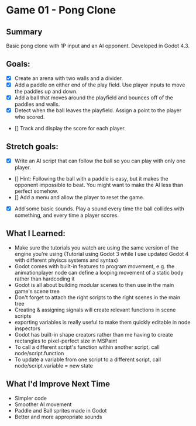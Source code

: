 # Game 01 - Pong Clone

## Summary
Basic pong clone with 1P input and an AI opponent. Developed in Godot 4.3.

## Goals:
- [x] Create an arena with two walls and a divider.
- [x] Add a paddle on either end of the play field. Use player inputs to move the paddles up and down.
- [x] Add a ball that moves around the playfield and bounces off of the paddles and walls.
- [x] Detect when the ball leaves the playfield. Assign a point to the player who scored.
- [] Track and display the score for each player.

## Stretch goals:
- [x] Write an AI script that can follow the ball so you can play with only one player.
- [] Hint: Following the ball with a paddle is easy, but it makes the opponent impossible to beat. You might want to make the AI less than perfect somehow.
- [] Add a menu and allow the player to reset the game.
- [x] Add some basic sounds. Play a sound every time the ball collides with something, and every time a player scores.

## What I Learned:
- Make sure the tutorials you watch are using the same version of the engine you're using (Tutorial using Godot 3 while I use updated Godot 4 with different phyiscs systems and syntax)
- Godot comes with built-in features to program movement, e.g. the animationplayer node can define a looping movement of a static body rather than hardcoding it
- Godot is all about building modular scenes to then use in the main game's scene tree
- Don't forget to attach the right scripts to the right scenes in the main tree
- Creating & assigning signals will create relevant functions in scene scripts
- exporting variables is really useful to make them quickly editable in node inspectors
- Godot has built-in shape creators rather than me having to create rectangles to pixel-perfect size in MSPaint
- To call a different script's function within another script, call node/script.function
- To update a variable from one script to a different script, call node/script.variable = new state

## What I'd Improve Next Time
- Simpler code
- Smoother AI movement
- Paddle and Ball sprites made in Godot
- Better and more appropriate sounds

